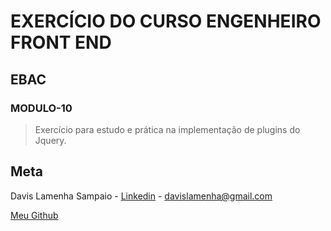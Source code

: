 # EXERCÍCIO DO CURSO ENGENHEIRO FRONT END

## EBAC

### MODULO-10

> Exercício para estudo e prática na implementação de plugins do Jquery.

## Meta

Davis Lamenha Sampaio - [Linkedin](https://www.linkedin.com/in/davislamenha/) - davislamenha@gmail.com

[Meu Github](https://github.com/davislamenha)
